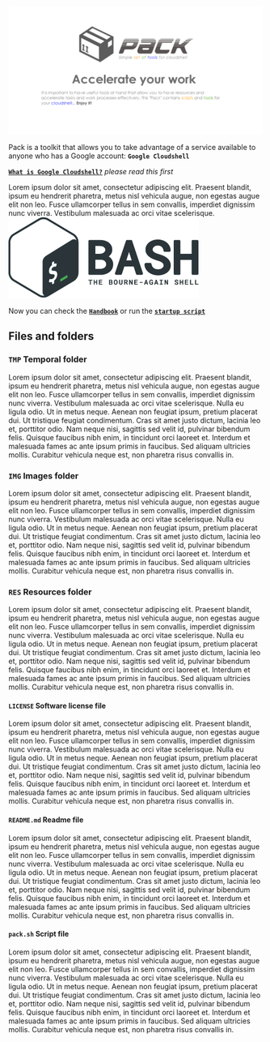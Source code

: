 ![](https://github.com/gitcloudshell/pack/blob/master/img/logo_pack_github.png)

Pack is a toolkit that allows you to take advantage of a service available to anyone who has a Google account:
**`Google Cloudshell`**

[**`What is Google Cloudshell?`**](github.com) _please read this first_

Lorem ipsum dolor sit amet, consectetur adipiscing elit. Praesent blandit, ipsum eu hendrerit pharetra, metus nisl vehicula augue, non egestas augue elit non leo. Fusce ullamcorper tellus in sem convallis, imperdiet dignissim nunc viverra. Vestibulum malesuada ac orci vitae scelerisque.
![](https://github.com/gitcloudshell/pack/blob/master/img/bashshell_logo.png)

Now you can check the [**`Handbook`**](github.com) or run the [**`startup script`**](github.com)

## Files and folders

### **`TMP`** Temporal folder
Lorem ipsum dolor sit amet, consectetur adipiscing elit. Praesent blandit, ipsum eu hendrerit pharetra, metus nisl vehicula augue, non egestas augue elit non leo. Fusce ullamcorper tellus in sem convallis, imperdiet dignissim nunc viverra. Vestibulum malesuada ac orci vitae scelerisque. Nulla eu ligula odio. Ut in metus neque. Aenean non feugiat ipsum, pretium placerat dui. Ut tristique feugiat condimentum. Cras sit amet justo dictum, lacinia leo et, porttitor odio. Nam neque nisi, sagittis sed velit id, pulvinar bibendum felis. Quisque faucibus nibh enim, in tincidunt orci laoreet et. Interdum et malesuada fames ac ante ipsum primis in faucibus. Sed aliquam ultricies mollis. Curabitur vehicula neque est, non pharetra risus convallis in.
### **`IMG`** Images folder
Lorem ipsum dolor sit amet, consectetur adipiscing elit. Praesent blandit, ipsum eu hendrerit pharetra, metus nisl vehicula augue, non egestas augue elit non leo. Fusce ullamcorper tellus in sem convallis, imperdiet dignissim nunc viverra. Vestibulum malesuada ac orci vitae scelerisque. Nulla eu ligula odio. Ut in metus neque. Aenean non feugiat ipsum, pretium placerat dui. Ut tristique feugiat condimentum. Cras sit amet justo dictum, lacinia leo et, porttitor odio. Nam neque nisi, sagittis sed velit id, pulvinar bibendum felis. Quisque faucibus nibh enim, in tincidunt orci laoreet et. Interdum et malesuada fames ac ante ipsum primis in faucibus. Sed aliquam ultricies mollis. Curabitur vehicula neque est, non pharetra risus convallis in.
### **`RES`** Resources folder
Lorem ipsum dolor sit amet, consectetur adipiscing elit. Praesent blandit, ipsum eu hendrerit pharetra, metus nisl vehicula augue, non egestas augue elit non leo. Fusce ullamcorper tellus in sem convallis, imperdiet dignissim nunc viverra. Vestibulum malesuada ac orci vitae scelerisque. Nulla eu ligula odio. Ut in metus neque. Aenean non feugiat ipsum, pretium placerat dui. Ut tristique feugiat condimentum. Cras sit amet justo dictum, lacinia leo et, porttitor odio. Nam neque nisi, sagittis sed velit id, pulvinar bibendum felis. Quisque faucibus nibh enim, in tincidunt orci laoreet et. Interdum et malesuada fames ac ante ipsum primis in faucibus. Sed aliquam ultricies mollis. Curabitur vehicula neque est, non pharetra risus convallis in.

#### **`LICENSE`** Software license file
Lorem ipsum dolor sit amet, consectetur adipiscing elit. Praesent blandit, ipsum eu hendrerit pharetra, metus nisl vehicula augue, non egestas augue elit non leo. Fusce ullamcorper tellus in sem convallis, imperdiet dignissim nunc viverra. Vestibulum malesuada ac orci vitae scelerisque. Nulla eu ligula odio. Ut in metus neque. Aenean non feugiat ipsum, pretium placerat dui. Ut tristique feugiat condimentum. Cras sit amet justo dictum, lacinia leo et, porttitor odio. Nam neque nisi, sagittis sed velit id, pulvinar bibendum felis. Quisque faucibus nibh enim, in tincidunt orci laoreet et. Interdum et malesuada fames ac ante ipsum primis in faucibus. Sed aliquam ultricies mollis. Curabitur vehicula neque est, non pharetra risus convallis in.
#### **`README.md`** Readme file
Lorem ipsum dolor sit amet, consectetur adipiscing elit. Praesent blandit, ipsum eu hendrerit pharetra, metus nisl vehicula augue, non egestas augue elit non leo. Fusce ullamcorper tellus in sem convallis, imperdiet dignissim nunc viverra. Vestibulum malesuada ac orci vitae scelerisque. Nulla eu ligula odio. Ut in metus neque. Aenean non feugiat ipsum, pretium placerat dui. Ut tristique feugiat condimentum. Cras sit amet justo dictum, lacinia leo et, porttitor odio. Nam neque nisi, sagittis sed velit id, pulvinar bibendum felis. Quisque faucibus nibh enim, in tincidunt orci laoreet et. Interdum et malesuada fames ac ante ipsum primis in faucibus. Sed aliquam ultricies mollis. Curabitur vehicula neque est, non pharetra risus convallis in.
#### **`pack.sh`** Script file
Lorem ipsum dolor sit amet, consectetur adipiscing elit. Praesent blandit, ipsum eu hendrerit pharetra, metus nisl vehicula augue, non egestas augue elit non leo. Fusce ullamcorper tellus in sem convallis, imperdiet dignissim nunc viverra. Vestibulum malesuada ac orci vitae scelerisque. Nulla eu ligula odio. Ut in metus neque. Aenean non feugiat ipsum, pretium placerat dui. Ut tristique feugiat condimentum. Cras sit amet justo dictum, lacinia leo et, porttitor odio. Nam neque nisi, sagittis sed velit id, pulvinar bibendum felis. Quisque faucibus nibh enim, in tincidunt orci laoreet et. Interdum et malesuada fames ac ante ipsum primis in faucibus. Sed aliquam ultricies mollis. Curabitur vehicula neque est, non pharetra risus convallis in.
